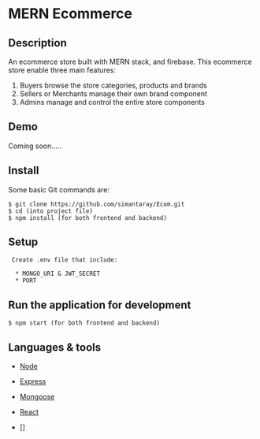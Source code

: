 # MERN Ecommerce

## Description

An ecommerce store built with MERN stack, and firebase. This ecommerce store enable three main features:

1. Buyers browse the store categories, products and brands
2. Sellers or Merchants manage their own brand component
3. Admins manage and control the entire store components 

## Demo

Coming soon.....

## Install

Some basic Git commands are:

```
$ git clone https://github.com/simantaray/Ecom.git
$ cd (into project file)
$ npm install (for both frontend and backend)
```

## Setup

```
 Create .env file that include:

  * MONGO_URI & JWT_SECRET
  * PORT

```

## Run the application for development
```
$ npm start (for both frontend and backend)
```

## Languages & tools

- [Node](https://nodejs.org/en/)

- [Express](https://expressjs.com/)

- [Mongoose](https://mongoosejs.com/)

- [React](https://reactjs.org/)

- []

```